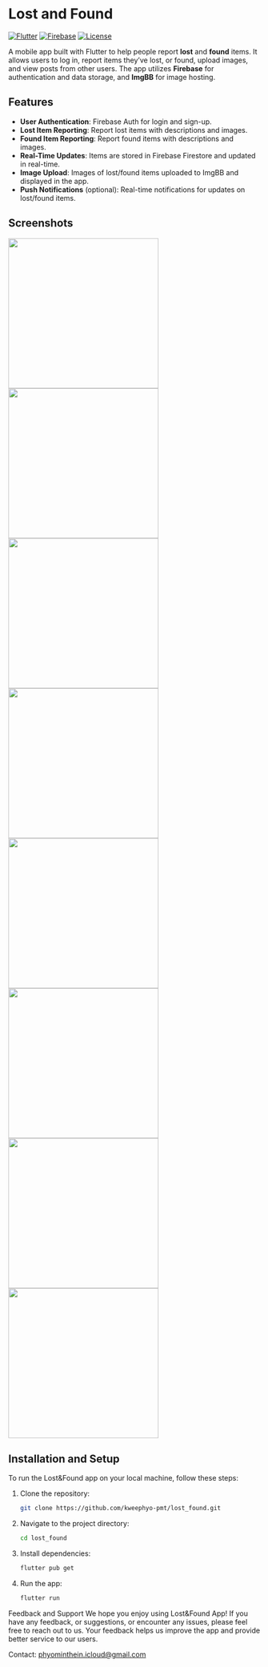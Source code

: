 # Lost and Found

[![Flutter](https://img.shields.io/badge/Flutter-3.24.4-blue.svg)](https://flutter.dev/)
[![Firebase](https://img.shields.io/badge/Firebase-Auth%20%7C%20Firestore-orange.svg)](https://firebase.google.com/)
[![License](https://img.shields.io/badge/License-MIT-green.svg)](LICENSE)

A mobile app built with Flutter to help people report **lost** and **found** items. It allows users to log in, report items they’ve lost, or found, upload images, and view posts from other users. The app utilizes **Firebase** for authentication and data storage, and **ImgBB** for image hosting.

## Features

- **User Authentication**: Firebase Auth for login and sign-up.
- **Lost Item Reporting**: Report lost items with descriptions and images.
- **Found Item Reporting**: Report found items with descriptions and images.
- **Real-Time Updates**: Items are stored in Firebase Firestore and updated in real-time.
- **Image Upload**: Images of lost/found items uploaded to ImgBB and displayed in the app.
- **Push Notifications** (optional): Real-time notifications for updates on lost/found items.

## Screenshots

<img src="lib/images/screenshots/login_page.png" width="300"/> <img src="lib/images/screenshots/register_page.png" width="300"/>
<img src="lib/images/screenshots/forgot_pw_page.png" width="300"/> <img src="lib/images/screenshots/google_sign_in_page.png" width="300"/>
<img src="lib/images/screenshots/lost_page.png" width="300"/> <img src="lib/images/screenshots/found_page.png" width="300"/>
<img src="lib/images/screenshots/report_lost_page.png" width="300"/> <img src="lib/images/screenshots/report_found_page.png" width="300"/>



## Installation and Setup

To run the Lost&Found app on your local machine, follow these steps:

1. Clone the repository:

   ```bash
   git clone https://github.com/kweephyo-pmt/lost_found.git

2. Navigate to the project directory:

    ```bash
    cd lost_found

3. Install dependencies:

   ```bash
   flutter pub get

4. Run the app:

   ```bash
   flutter run

Feedback and Support
We hope you enjoy using Lost&Found App! If you have any feedback, or suggestions, or encounter any issues, please feel free to reach out to us. Your feedback helps us improve the app and provide better service to our users.

Contact: phyominthein.icloud@gmail.com

